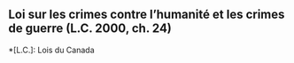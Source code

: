 ## Loi sur les crimes contre l’humanité et les crimes de guerre (L.C. 2000, ch. 24)
  *[L.C.]: Lois du Canada
